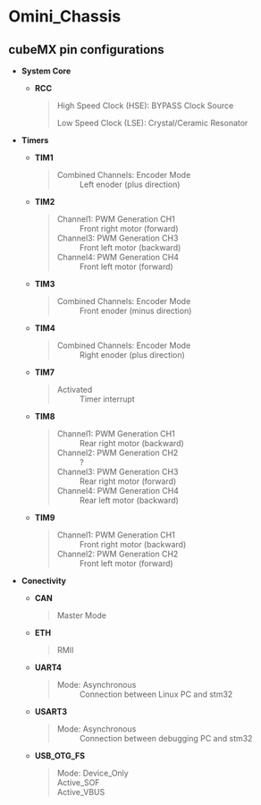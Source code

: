 # Omini_Chassis

## cubeMX pin configurations
* **System Core**
  * **RCC**
    > <dl>
    >  <dt>High Speed Clock (HSE): BYPASS Clock Source</dt>
    > </dl>
    >
    > <dl>
    >  <dt>Low Speed Clock (LSE): Crystal/Ceramic Resonator</dt>
    > </dl>

* **Timers**
  * **TIM1**
    > <dl>
    >  <dt>Combined Channels: Encoder Mode</dt>
    >  <dd>Left enoder (plus direction)</dd>
    > </dl>
      
  * **TIM2**
    > <dl>
    >  <dt>Channel1: PWM Generation CH1</dt>
    >  <dd>Front right motor (forward)</dd>
    >
    >  <dt>Channel3: PWM Generation CH3</dt>
    >  <dd>Front left motor (backward)</dd>
    >
    >  <dt>Channel4: PWM Generation CH4</dt>
    >  <dd>Front left motor (forward)</dd>
    > </dl>
    
  * **TIM3**
    > <dl>
    >  <dt>Combined Channels: Encoder Mode</dt>
    >  <dd>Front enoder (minus direction)</dd>
    > </dl>
    
  * **TIM4**
    > <dl>
    >  <dt>Combined Channels: Encoder Mode</dt>
    >  <dd>Right enoder (plus direction)</dd>
    > </dl>
      
  * **TIM7**
    > <dl>
    >  <dt>Activated</dt>
    >  <dd>Timer interrupt</dd>
    > </dl>
      
  * **TIM8**
    > <dl>
    >  <dt>Channel1: PWM Generation CH1</dt>
    >  <dd>Rear right motor (backward)</dd>
    >
    >  <dt>Channel2: PWM Generation CH2</dt>
    >  <dd>?</dd>
    >
    >  <dt>Channel3: PWM Generation CH3</dt>
    >  <dd>Rear right motor (forward)</dd>
    >
    >  <dt>Channel4: PWM Generation CH4</dt>
    >  <dd>Rear left motor (backward)</dd>
    > </dl>
      
  * **TIM9**
    > <dl>
    >  <dt>Channel1: PWM Generation CH1</dt>
    >  <dd>Front right motor (backward)</dd>
    >
    >  <dt>Channel2: PWM Generation CH2</dt>
    >  <dd>Front left motor (forward)</dd>

* **Conectivity**
  * **CAN**
    > <dl>
    >  <dt>Master Mode</dt>
    > </dl>
    
  * **ETH**
    > <dl>
    >  <dt>RMII</dt>
    > </dl>
    
  * **UART4**
    > <dl>
    >  <dt>Mode: Asynchronous</dt>
    >  <dd>Connection between Linux PC and stm32</dd>
    > </dl>
    
  * **USART3**
    > <dl>
    >  <dt>Mode: Asynchronous</dt>
    >  <dd>Connection between debugging PC and stm32</dd>
    > </dl>
    
  * **USB_OTG_FS**
    > <dl>
    >  <dt>Mode: Device_Only</dt>
    >  <dt>Active_SOF</dt>
    >  <dt>Active_VBUS</dt>
    > </dl>
